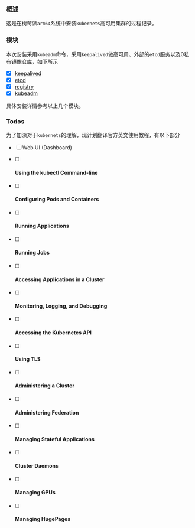 ### 概述

这是在树莓派`arm64`系统中安装`kubernets`高可用集群的过程记录。

### 模块

本次安装采用`kubeadm`命令，采用`keepalived`做高可用、外部的`etcd`服务以及0私有镜像仓库，如下所示

- [x] [keepalived](https://github.com/goodliving/smarthome/tree/master/kubernets/keepalived)
- [x] [etcd](https://github.com/goodliving/smarthome/tree/master/kubernets/etcd)
- [x] [registry](https://github.com/goodliving/smarthome/tree/master/kubernets/gitOps/registry)
- [x] [kubeadm](https://github.com/goodliving/smarthome/tree/master/kubernets/kubeadm)

具体安装详情参考以上几个模块。

### Todos

为了加深对于`kubernets`的理解，现计划翻译官方英文使用教程，有以下部分

- [ ] Web UI (Dashboard)


- [ ] #### Using the kubectl Command-line

- [ ] #### Configuring Pods and Containers

- [ ] #### Running Applications

- [ ] #### Running Jobs

- [ ] #### Accessing Applications in a Cluster

- [ ] #### Monitoring, Logging, and Debugging

- [ ] #### Accessing the Kubernetes API

- [ ] #### Using TLS

- [ ] #### Administering a Cluster

- [ ] #### Administering Federation

- [ ] #### Managing Stateful Applications

- [ ] #### Cluster Daemons

- [ ] #### Managing GPUs

- [ ] #### Managing HugePages


